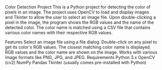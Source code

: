 Color Detection Project
This is a Python project for detecting the color of pixels in an image. The project uses OpenCV to load and display images and Tkinter to allow the user to select an image file. Upon double-clicking a pixel in the image, the program shows the RGB values and the name of the detected color. The color name is matched using a CSV file that contains various color names with their respective RGB values.

Features
Select an image file using a file dialog.
Double-click on any pixel to get its color's RGB values.
The closest matching color name is displayed.
RGB values and the color name are shown on the image.
Works with various image formats like PNG, JPG, and JPEG.
Requirements
Python 3.x
OpenCV (cv2)
NumPy
Pandas
Tkinter (usually comes pre-installed with Python)
